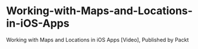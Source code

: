 # Working-with-Maps-and-Locations-in-iOS-Apps
Working with Maps and Locations in iOS Apps [Video], Published by Packt
